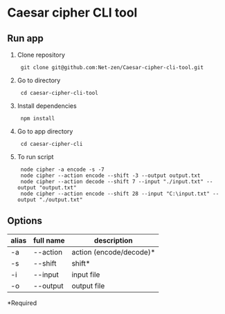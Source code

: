 # Caesar cipher CLI tool

## Run app

1. Clone repository

        git clone git@github.com:Net-zen/Caesar-cipher-cli-tool.git
        
2. Go to directory

        cd caesar-cipher-cli-tool

3. Install dependencies

        npm install
        
4. Go to app directory

        cd caesar-cipher-cli

5. To run script

        node cipher -a encode -s -7 
        node cipher --action encode --shift -3 --output output.txt
        node cipher --action decode --shift 7 --input "./input.txt" --output "output.txt"
        node cipher --action encode --shift 28 --input "C:\input.txt" --output "./output.txt"

## Options

|  alias | full name  |       description       |
| -------| ---------- | ----------------------- |
| -a     | --action   | action (encode/decode)*|
| -s     | --shift    | shift*                 |
| -i     | --input    | input file           |
| -o     | --output   | output file          |


*Required
